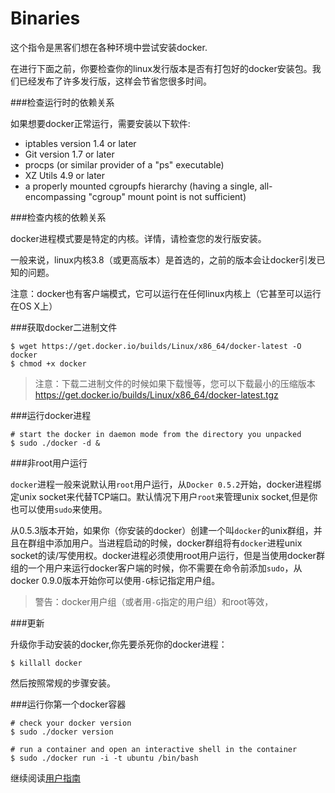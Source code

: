 Binaries
===

这个指令是黑客们想在各种环境中尝试安装docker.

在进行下面之前，你要检查你的linux发行版本是否有打包好的docker安装包。我们已经发布了许多发行版，这样会节省您很多时间。

###检查运行时的依赖关系

如果想要docker正常运行，需要安装以下软件:

- iptables version 1.4 or later
- Git version 1.7 or later
- procps (or similar provider of a "ps" executable)
- XZ Utils 4.9 or later
- a properly mounted cgroupfs hierarchy (having a single, all-encompassing "cgroup" mount point is not sufficient)

###检查内核的依赖关系

docker进程模式要是特定的内核。详情，请检查您的发行版安装。

一般来说，linux内核3.8（或更高版本）是首选的，之前的版本会让docker引发已知的问题。


注意：docker也有客户端模式，它可以运行在任何linux内核上（它甚至可以运行在OS X上）

###获取docker二进制文件

	$ wget https://get.docker.io/builds/Linux/x86_64/docker-latest -O docker
	$ chmod +x docker

>注意：下载二进制文件的时候如果下载慢等，您可以下载最小的压缩版本
>https://get.docker.io/builds/Linux/x86_64/docker-latest.tgz

###运行docker进程

	# start the docker in daemon mode from the directory you unpacked
	$ sudo ./docker -d &

###非root用户运行


`docker`进程一般来说默认用`root`用户运行，从`Docker 0.5.2`开始，docker进程绑定unix socket来代替TCP端口。默认情况下用户`root`来管理unix socket,但是你也可以使用`sudo`来使用。

从0.5.3版本开始，如果你（你安装的docker）创建一个叫`docker`的unix群组，并且在群组中添加用户。当进程启动的时候，docker群组将有`docker`进程unix socket的读/写使用权。docker进程必须使用root用户运行，但是当使用docker群组的一个用户来运行docker客户端的时候，你不需要在命令前添加`sudo`，从docker 0.9.0版本开始你可以使用`-G`标记指定用户组。

>警告：docker用户组（或者用`-G`指定的用户组）和root等效，

###更新

升级你手动安装的docker,你先要杀死你的docker进程：

	$ killall docker

然后按照常规的步骤安装。

###运行你第一个docker容器

	# check your docker version
	$ sudo ./docker version
	
	# run a container and open an interactive shell in the container
	$ sudo ./docker run -i -t ubuntu /bin/bash

继续阅读[用户指南](../userguide/README.md)